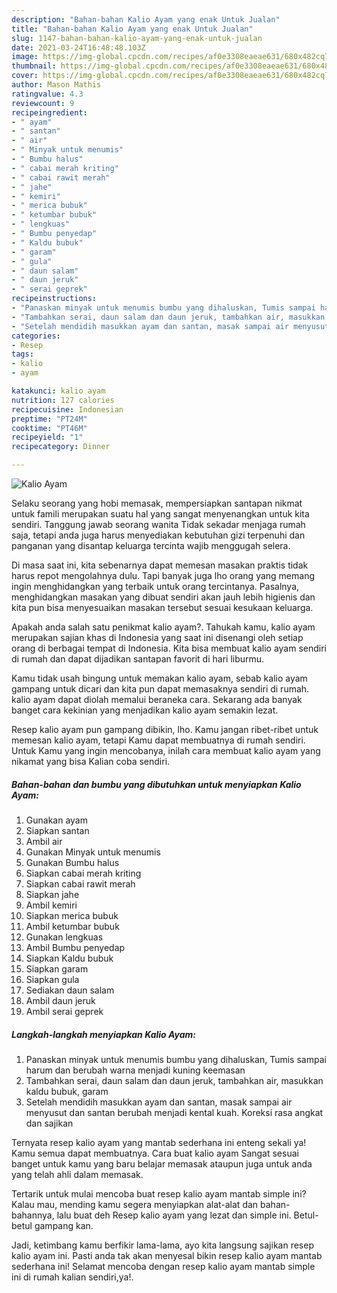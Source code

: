 ```yaml
---
description: "Bahan-bahan Kalio Ayam yang enak Untuk Jualan"
title: "Bahan-bahan Kalio Ayam yang enak Untuk Jualan"
slug: 1147-bahan-bahan-kalio-ayam-yang-enak-untuk-jualan
date: 2021-03-24T16:48:48.103Z
image: https://img-global.cpcdn.com/recipes/af0e3308eaeae631/680x482cq70/kalio-ayam-foto-resep-utama.jpg
thumbnail: https://img-global.cpcdn.com/recipes/af0e3308eaeae631/680x482cq70/kalio-ayam-foto-resep-utama.jpg
cover: https://img-global.cpcdn.com/recipes/af0e3308eaeae631/680x482cq70/kalio-ayam-foto-resep-utama.jpg
author: Mason Mathis
ratingvalue: 4.3
reviewcount: 9
recipeingredient:
- " ayam"
- " santan"
- " air"
- " Minyak untuk menumis"
- " Bumbu halus"
- " cabai merah kriting"
- " cabai rawit merah"
- " jahe"
- " kemiri"
- " merica bubuk"
- " ketumbar bubuk"
- " lengkuas"
- " Bumbu penyedap"
- " Kaldu bubuk"
- " garam"
- " gula"
- " daun salam"
- " daun jeruk"
- " serai geprek"
recipeinstructions:
- "Panaskan minyak untuk menumis bumbu yang dihaluskan, Tumis sampai harum dan berubah warna menjadi kuning keemasan"
- "Tambahkan serai, daun salam dan daun jeruk, tambahkan air, masukkan kaldu bubuk, garam"
- "Setelah mendidih masukkan ayam dan santan, masak sampai air menyusut dan santan berubah menjadi kental kuah. Koreksi rasa angkat dan sajikan"
categories:
- Resep
tags:
- kalio
- ayam

katakunci: kalio ayam 
nutrition: 127 calories
recipecuisine: Indonesian
preptime: "PT24M"
cooktime: "PT46M"
recipeyield: "1"
recipecategory: Dinner

---
```



![Kalio Ayam](https://img-global.cpcdn.com/recipes/af0e3308eaeae631/680x482cq70/kalio-ayam-foto-resep-utama.jpg)

Selaku seorang yang hobi memasak, mempersiapkan santapan nikmat untuk famili merupakan suatu hal yang sangat menyenangkan untuk kita sendiri. Tanggung jawab seorang  wanita Tidak sekadar menjaga rumah saja, tetapi anda juga harus menyediakan kebutuhan gizi terpenuhi dan panganan yang disantap keluarga tercinta wajib menggugah selera.

Di masa  saat ini, kita sebenarnya dapat memesan masakan praktis tidak harus repot mengolahnya dulu. Tapi banyak juga lho orang yang memang ingin menghidangkan yang terbaik untuk orang tercintanya. Pasalnya, menghidangkan masakan yang dibuat sendiri akan jauh lebih higienis dan kita pun bisa menyesuaikan masakan tersebut sesuai kesukaan keluarga. 



Apakah anda salah satu penikmat kalio ayam?. Tahukah kamu, kalio ayam merupakan sajian khas di Indonesia yang saat ini disenangi oleh setiap orang di berbagai tempat di Indonesia. Kita bisa membuat kalio ayam sendiri di rumah dan dapat dijadikan santapan favorit di hari liburmu.

Kamu tidak usah bingung untuk memakan kalio ayam, sebab kalio ayam gampang untuk dicari dan kita pun dapat memasaknya sendiri di rumah. kalio ayam dapat diolah memalui beraneka cara. Sekarang ada banyak banget cara kekinian yang menjadikan kalio ayam semakin lezat.

Resep kalio ayam pun gampang dibikin, lho. Kamu jangan ribet-ribet untuk memesan kalio ayam, tetapi Kamu dapat membuatnya di rumah sendiri. Untuk Kamu yang ingin mencobanya, inilah cara membuat kalio ayam yang nikamat yang bisa Kalian coba sendiri.

<!--inarticleads1-->

##### Bahan-bahan dan bumbu yang dibutuhkan untuk menyiapkan Kalio Ayam:

1. Gunakan  ayam
1. Siapkan  santan
1. Ambil  air
1. Gunakan  Minyak untuk menumis
1. Gunakan  Bumbu halus
1. Siapkan  cabai merah kriting
1. Siapkan  cabai rawit merah
1. Siapkan  jahe
1. Ambil  kemiri
1. Siapkan  merica bubuk
1. Ambil  ketumbar bubuk
1. Gunakan  lengkuas
1. Ambil  Bumbu penyedap
1. Siapkan  Kaldu bubuk
1. Siapkan  garam
1. Siapkan  gula
1. Sediakan  daun salam
1. Ambil  daun jeruk
1. Ambil  serai geprek




<!--inarticleads2-->

##### Langkah-langkah menyiapkan Kalio Ayam:

1. Panaskan minyak untuk menumis bumbu yang dihaluskan, Tumis sampai harum dan berubah warna menjadi kuning keemasan
1. Tambahkan serai, daun salam dan daun jeruk, tambahkan air, masukkan kaldu bubuk, garam
1. Setelah mendidih masukkan ayam dan santan, masak sampai air menyusut dan santan berubah menjadi kental kuah. Koreksi rasa angkat dan sajikan




Ternyata resep kalio ayam yang mantab sederhana ini enteng sekali ya! Kamu semua dapat membuatnya. Cara buat kalio ayam Sangat sesuai banget untuk kamu yang baru belajar memasak ataupun juga untuk anda yang telah ahli dalam memasak.

Tertarik untuk mulai mencoba buat resep kalio ayam mantab simple ini? Kalau mau, mending kamu segera menyiapkan alat-alat dan bahan-bahannya, lalu buat deh Resep kalio ayam yang lezat dan simple ini. Betul-betul gampang kan. 

Jadi, ketimbang kamu berfikir lama-lama, ayo kita langsung sajikan resep kalio ayam ini. Pasti anda tak akan menyesal bikin resep kalio ayam mantab sederhana ini! Selamat mencoba dengan resep kalio ayam mantab simple ini di rumah kalian sendiri,ya!.

